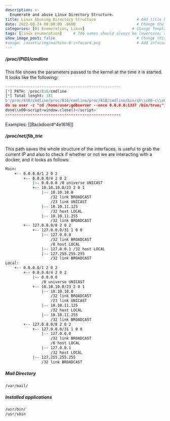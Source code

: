 ```yaml
---
description: >-
  Enumerate and abuse Linux Directory Structure.
title: Linux Abusing Directory Structure                  # Add title here
date: 2022-08-24 08:00:00 -0600                           # Change the date to match completion date
categories: [01 Enumeration, Linux]                     # Change Templates to Writeup
tags: [linux enumeration]     # TAG names should always be lowercase; replace template with writeup, and add relevant tags
show_image_post: false                                    # Change this to true
#image: /assets/img/machine-0-infocard.png                # Add infocard image here for post preview image
---
```

##### /proc/(PID)/cmdline
This file shows the parameters passed to the kernel at the time it is started. It looks like the following:

```python
---------------------------------------------------
[*] PATH: /proc/816/cmdline
[*] Total lenght: 181
b'/proc/816/cmdline/proc/816/cmdline/proc/816/cmdline/bin/sh\\x00-c\\x00while true;
do su user -c "cd /home/user;gdbserver --once 0.0.0.0:1337 /bin/true;";
done\\x00<script>window.close()</script>'
---------------------------------------------------
```
Examples:
[[Backdoor#^4e1616]]

##### /proc/net/fib_trie
This path saves the whole structure of the interfaces, is useful to grab the current IP and also to check if whether or not we are interacting with a docker, and it looks as follows:
```bash
Main: 
	+-- 0.0.0.0/1 2 0 2 
		+-- 0.0.0.0/4 2 0 2 
			|-- 0.0.0.0 /0 universe UNICAST 
			+-- 10.10.10.0/23 2 0 1 
				|-- 10.10.10.0 
					/32 link BROADCAST 
					/23 link UNICAST 
				|-- 10.10.11.125 
					/32 host LOCAL 
				|-- 10.10.11.255 
					/32 link BROADCAST 
		+-- 127.0.0.0/8 2 0 2 
			+-- 127.0.0.0/31 1 0 0 
				|-- 127.0.0.0 
					/32 link BROADCAST 
					/8 host LOCAL 
				|-- 127.0.0.1 /32 host LOCAL 
				|-- 127.255.255.255 
					/32 link BROADCAST 
Local: 
	+-- 0.0.0.0/1 2 0 2 
		+-- 0.0.0.0/4 2 0 2 
			|-- 0.0.0.0 
				/0 universe UNICAST 
			+-- 10.10.10.0/23 2 0 1 
				|-- 10.10.10.0 
					/32 link BROADCAST 
					/23 link UNICAST 
				|-- 10.10.11.125 
					/32 host LOCAL 
				|-- 10.10.11.255 
					/32 link BROADCAST 
		+-- 127.0.0.0/8 2 0 2 
			+-- 127.0.0.0/31 1 0 0 
				|-- 127.0.0.0 
					/32 link BROADCAST 
					/8 host LOCAL 
				|-- 127.0.0.1 
					/32 host LOCAL 
			|-- 127.255.255.255 
				/32 link BROADCAST
```

##### Mail Directory
```bash
/var/mail/
```

##### Installed applications

```bash
/usr/bin/
/usr/sbin
```

